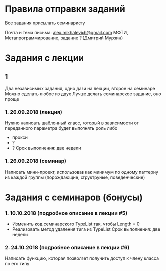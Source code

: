 # Правила отправки заданий
Все задания присылать семинаристу

Почта и тема письма:
alex.mikhalevich@gmail.com
МФТИ, Метапрограммирование, задание ? (Дмитрий Мурзин)

# Задания с лекции

## 1
Два независимых задания, одно дали на лекции, второе на семинаре
Можно сделать любое из двух
Лучше делать семинарское задание, оно проще

### 1. 26.09.2018 (лекция)
Нужно написать шаблонный класс, который в зависимости от переданного параметра будет выполнять роль либо 
* прокси
* ?
* ?
Срок выполнения: две недели

### 1. 26.09.2018 (семинар)
Написать мини-проект, использовав как минимум по одному паттерну из каждой группы (порождающие, структруные, поведенческие)

# Задания с семинаров (бонусы)

### 1. 10.10.2018 (подробное описание в лекции #5)
* Изменить код семинарского TypeList так, чтобы Length<EmptyList> = 0
* Реализовать метод удаления типа из TypeList
Срок выполнения: две недели

### 2. 24.10.2018 (подробное описание в лекции #6)
Написать функцию, которая позволяет получить доступ к члену класса по его типу
